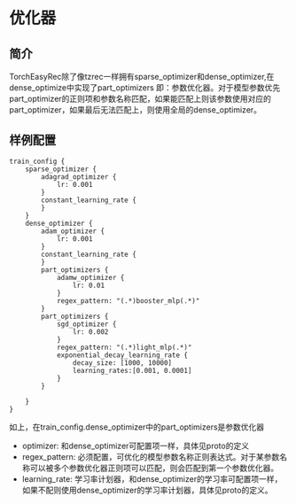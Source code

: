 # 优化器

## 简介

TorchEasyRec除了像tzrec一样拥有sparse_optimizer和dense_optimizer,在dense_optimize中实现了part_optimizers 即：参数优化器。对于模型参数优先part_optimizer的正则项和参数名称匹配，如果能匹配上则该参数使用对应的part_optimizer，如果最后无法匹配上，则使用全局的dense_optimizer。

## 样例配置

```
train_config {
    sparse_optimizer {
        adagrad_optimizer {
            lr: 0.001
        }
        constant_learning_rate {
        }
    }
    dense_optimizer {
        adam_optimizer {
            lr: 0.001
        }
        constant_learning_rate {
        }
        part_optimizers {
            adamw_optimizer {
                lr: 0.01
            }
            regex_pattern: "(.*)booster_mlp(.*)"
        }
        part_optimizers {
            sgd_optimizer {
                lr: 0.002
            }
            regex_pattern: "(.*)light_mlp(.*)"
            exponential_decay_learning_rate {
                decay_size: [1000, 10000]
                learning_rates:[0.001, 0.0001]
            }
        }

    }
}
```

如上，在train_config.dense_optimizer中的part_optimizers是参数优化器

- optimizer: 和dense_optimizer可配置项一样，具体见proto的定义
- regex_pattern: 必须配置，可优化的模型参数名称正则表达式。对于某参数名称可以被多个参数优化器正则项可以匹配，则会匹配到第一个参数优化器。
- learning_rate: 学习率计划器，和dense_optimizer的学习率可配置项一样，如果不配则使用dense_optimizer的学习率计划器，具体见proto的定义。

